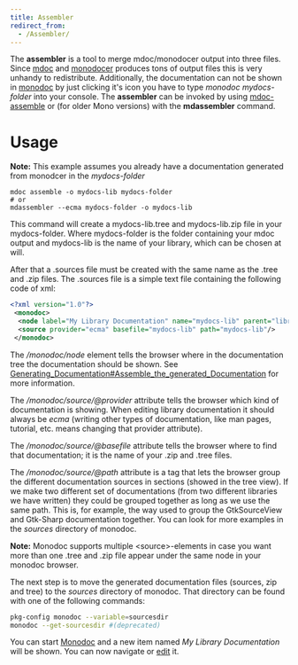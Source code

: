 ```yaml
---
title: Assembler
redirect_from:
  - /Assembler/
---
```


The **assembler** is a tool to merge mdoc/monodocer output into three files. Since [mdoc](/docs/tools+libraries/tools/mdoc/) and [monodocer](/docs/tools+libraries/tools/monodocer/) produces tons of output files this is very unhandy to redistribute. Additionally, the documentation can not be shown in [monodoc](/docs/tools+libraries/tools/monodoc/) by just clicking it's icon you have to type *monodoc mydocs-folder* into your console. The **assembler** can be invoked by using [mdoc-assemble](http://docs.go-mono.com/index.aspx?link=man:mdoc-assemble(1)) or (for older Mono versions) with the **mdassembler** command.

Usage
=====

**Note:** This example assumes you already have a documentation generated from monodcer in the *mydocs-folder*

    mdoc assemble -o mydocs-lib mydocs-folder
    # or
    mdassembler --ecma mydocs-folder -o mydocs-lib

This command will create a mydocs-lib.tree and mydocs-lib.zip file in your mydocs-folder. Where mydocs-folder is the folder containing your mdoc output and mydocs-lib is the name of your library, which can be chosen at will.

After that a .sources file must be created with the same name as the .tree and .zip files. The .sources file is a simple text file containing the following code of xml:

``` xml
<?xml version="1.0"?>
 <monodoc>
  <node label="My Library Documentation" name="mydocs-lib" parent="libraries"/>
  <source provider="ecma" basefile="mydocs-lib" path="mydocs-lib"/>
 </monodoc>
```

The */monodoc/node* element tells the browser where in the documentation tree the documentation should be shown. See [Generating_Documentation#Assemble_the_generated_Documentation](/docs/tools+libraries/tools/monodoc/generating-documentation/#assemble-the-generated-documentation) for more information.

The */monodoc/source/@provider* attribute tells the browser which kind of documentation is showing. When editing library documentation it should always be *ecma* (writing other types of documentation, like man pages, tutorial, etc. means changing that provider attribute).

The */monodoc/source/@basefile* attribute tells the browser where to find that documentation; it is the name of your .zip and .tree files.

The */monodoc/source/@path* attribute is a tag that lets the browser group the different documentation sources in sections (showed in the tree view). If we make two different set of documentations (from two different libraries we have written) they could be grouped together as long as we use the same path. This is, for example, the way used to group the GtkSourceView and Gtk-Sharp documentation together. You can look for more examples in the *sources* directory of monodoc.

**Note:** Monodoc supports multiple \<source\>-elements in case you want more than one .tree and .zip file appear under the same node in your monodoc browser.

The next step is to move the generated documentation files (sources, zip and tree) to the *sources* directory of monodoc. That directory can be found with one of the following commands:

``` bash
pkg-config monodoc --variable=sourcesdir
monodoc --get-sourcesdir #(deprecated)
```

You can start [Monodoc](/docs/tools+libraries/tools/monodoc/) and a new item named *My Library Documentation* will be shown. You can now navigate or [edit](/docs/tools+libraries/tools/monodoc/generating-documentation/#edit-and-write-documentation) it.

